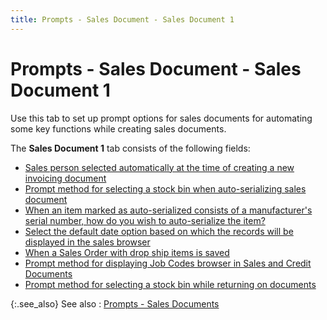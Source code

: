 ```yaml
---
title: Prompts - Sales Document - Sales Document 1
---
```


# Prompts - Sales Document - Sales Document 1


Use this tab to set up prompt options for sales documents for automating  some key functions while creating sales documents.


The **Sales Document 1** tab consists  of the following fields:

- [Sales  person selected automatically at the time of creating a new invoicing  document]({{site.bp_baseurl}}/misc/sales_person_selected_automatically_at_the_time_of_creating_a_new_invoicing_document.html)
- [Prompt  method for selecting a stock bin when auto-serializing sales document]({{site.bp_baseurl}}/misc/prompt_method_for_selecting_a_stock_area_when_auto_serializing_sales_document_prompts_tab_sales.html)
- [When  an item marked as auto-serialized consists of a manufacturer's serial  number, how do you wish to auto-serialize the item?]({{site.bp_baseurl}}/misc/when_an_item_marked_as_auto_serialized_consists_of_a_manufacturer_s_serial_number_how_do_you_wish_to_auto_serialize_the_item_.html)
- [Select  the default date option based on which the records will be displayed in  the sales browser]({{site.bp_baseurl}}/misc/select_the_default_date_option_based_on_which_the_records_will_be_displayed_in_the_sales_browser.html)
- [When  a Sales Order with drop ship items is saved]({{site.bp_baseurl}}/misc/when_a_sales_order_with_drop_ship_item_is_saved_content_documetns_db.html)
- [Prompt  method for displaying Job Codes browser in Sales and Credit Documents]({{site.bp_baseurl}}/misc/prompt_method_for_displaying_job_codes_browser_in_sales_and_credit_documents_content_documents_db.html)
- [Prompt  method for selecting a stock bin while returning on documents]({{site.bp_baseurl}}/misc/prompt_method_for_selecting_a_stock_bin_while_returning_on_documents_content_documents_db_bp.html)



{:.see_also}
See also
: [Prompts  - Sales Documents]({{site.bp_baseurl}}/flow-ctrl/ctrl/doc-frm/prompts/sales-prompts/flow_control_setup_dialog_box_prompts_sales_tab_con_businesss_process_in_everest_content.html)
